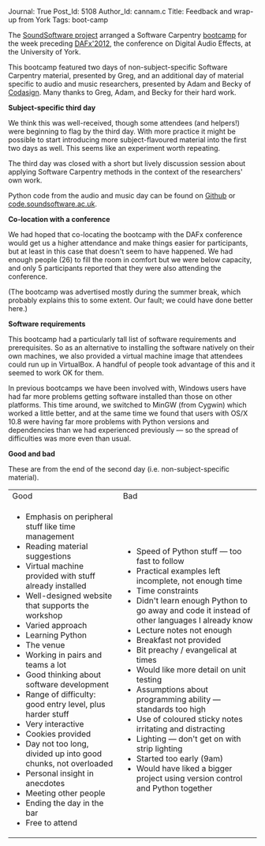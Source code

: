 Journal: True
Post_Id: 5108
Author_Id: cannam.c
Title: Feedback and wrap-up from York
Tags: boot-camp

<p>The <a href="http://soundsoftware.ac.uk/">SoundSoftware project</a> arranged a Software Carpentry <a href="/bootcamps/2012-09-dafx.html">bootcamp</a> for the week preceding <a href="http://dafx12.york.ac.uk/">DAFx'2012</a>, the conference on Digital Audio Effects, at the University of York.</p>
<p>This bootcamp featured two days of non-subject-specific Software Carpentry material, presented by Greg, and an additional day of material specific to audio and music researchers, presented by Adam and Becky of <a href="http://codasign.com/">Codasign</a>. Many thanks to Greg, Adam, and Becky for their hard work.</p>
<p><strong>Subject-specific third day</strong></p>
<p>We think this was well-received, though some attendees (and helpers!) were beginning to flag by the third day. With more practice it might be possible to start introducing more subject-flavoured material into the first two days as well. This seems like an experiment worth repeating.</p>
<p>The third day was closed with a short but lively discussion session about applying Software Carpentry methods in the context of the researchers' own work.</p>
<p>Python code from the audio and music day can be found on <a href="https://github.com/Codasign/york-software-bootcamp-audio-day">Github</a> or <a href="https://code.soundsoftware.ac.uk/projects/audio-bootcamp-planning/repository">code.soundsoftware.ac.uk</a>.</p>
<p><strong>Co-location with a conference</strong></p>
<p>We had hoped that co-locating the bootcamp with the DAFx conference would get us a higher attendance and make things easier for participants, but at least in this case that doesn't seem to have happened. We had enough people (26) to fill the room in comfort but we were below capacity, and only 5 participants reported that they were also attending the conference.</p>
<p>(The bootcamp was advertised mostly during the summer break, which probably explains this to some extent. Our fault; we could have done better here.)</p>
<p><strong>Software requirements</strong></p>
<p>This bootcamp had a particularly tall list of software requirements and prerequisites. So as an alternative to installing the software natively on their own machines, we also provided a virtual machine image that attendees could run up in VirtualBox. A handful of people took advantage of this and it seemed to work OK for them.</p>
<p>In previous bootcamps we have been involved with, Windows users have had far more problems getting software installed than those on other platforms. This time around, we switched to MinGW (from Cygwin) which worked a little better, and at the same time we found that users with OS/X 10.8 were having far more problems with Python versions and dependencies than we had experienced previously &mdash; so the spread of difficulties was more even than usual.</p>
<p><strong>Good and bad</strong></p>
<p>These are from the end of the second day (i.e. non-subject-specific material).</p>
<table>
<tbody>
<tr>
<td>Good</td>
<td>Bad</td>
</tr>
<tr>
<td>
<ul>
<li>Emphasis on peripheral stuff like time management</li>
<li>Reading material suggestions</li>
<li>Virtual machine provided with stuff already installed</li>
<li>Well-designed website that supports the workshop</li>
<li>Varied approach</li>
<li>Learning Python</li>
<li>The venue</li>
<li>Working in pairs and teams a lot</li>
<li>Good thinking about software development</li>
<li>Range of difficulty: good entry level, plus harder stuff</li>
<li>Very interactive</li>
<li>Cookies provided</li>
<li>Day not too long, divided up into good chunks, not overloaded</li>
<li>Personal insight in anecdotes</li>
<li>Meeting other people</li>
<li>Ending the day in the bar</li>
<li>Free to attend</li>
</ul>
</td>
<td>
<ul>
<li>Speed of Python stuff &mdash; too fast to follow</li>
<li>Practical examples left incomplete, not enough time</li>
<li>Time constraints</li>
<li>Didn't learn enough Python to go away and code it instead of other languages I already know</li>
<li>Lecture notes not enough</li>
<li>Breakfast not provided</li>
<li>Bit preachy / evangelical at times</li>
<li>Would like more detail on unit testing</li>
<li>Assumptions about programming ability &mdash; standards too high</li>
<li>Use of coloured sticky notes irritating and distracting</li>
<li>Lighting &mdash; don't get on with strip lighting</li>
<li>Started too early (9am)</li>
<li>Would have liked a bigger project using version control and Python together</li>
</ul>
</td>
</tr>
</tbody>
</table>
